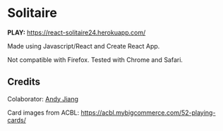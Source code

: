 # Solitaire 

**PLAY:** https://react-solitaire24.herokuapp.com/

Made using Javascript/React and Create React App.

Not compatible with Firefox. Tested with Chrome and Safari.

## Credits

Colaborator: [Andy Jiang](https://github.com/davikrehalt)

Card images from ACBL: https://acbl.mybigcommerce.com/52-playing-cards/